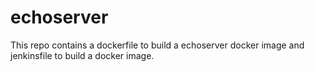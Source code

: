 # echoserver
This repo contains a dockerfile to build a echoserver docker image and jenkinsfile to build a docker image.
